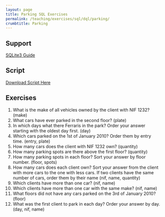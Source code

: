 ```yaml
---
layout: page
title: Parking SQL Exercises
permalink: /teaching/exercises/sql/dql/parking/
crumbtitle: Parking
---
```


## Support
[SQLite3 Guide](/teaching/exercises/sql/teaching/howto/sqlite//)


## Script

[Download Script Here](/teaching/exercises/sql/dql/scripts/parking.sql)

## Exercises

1. What is the make of all vehicles owned by the client with NIF 1232? (make)
2. What cars have ever parked in the second floor? (plate)
3. In which days what there Ferraris in the park? Order your answer starting with the oldest day first. (day)
4. Which cars parked on the 1st of January 2010? Order them by entry time. (entry, plate)
5. How many cars does the client with NIF 1232 own? (quantity)
6. How many parking spots are there above the first floor? (quantity)
7. How many parking spots in each floor? Sort your answer by floor number. (floor, spots)
8. How many cars does each client own? Sort your answer from the client with more cars to the one with less cars. If two clients have the same number of cars, order them by their name (nif, name, quantity)
9. Which clients have more than one car? (nif, name)
10. Which clients have more than one car with the same make? (nif, name)
11. What floors did not have any cars parked on the 3rd of January 2010? (floor)
12. What was the first client to park in each day? Order your answer by day. (day, nif, name)